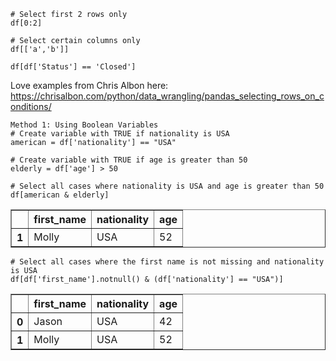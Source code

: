 ~~~
# Select first 2 rows only
df[0:2]

# Select certain columns only
df[['a','b']]

df[df['Status'] == 'Closed']
~~~

Love examples from Chris Albon here: https://chrisalbon.com/python/data_wrangling/pandas_selecting_rows_on_conditions/
~~~    
Method 1: Using Boolean Variables
# Create variable with TRUE if nationality is USA
american = df['nationality'] == "USA"

# Create variable with TRUE if age is greater than 50
elderly = df['age'] > 50

# Select all cases where nationality is USA and age is greater than 50
df[american & elderly]
~~~
<table border="1" class="dataframe">
  <thead>
    <tr style="text-align: right;">
      <th></th>
      <th>first_name</th>
      <th>nationality</th>
      <th>age</th>
    </tr>
  </thead>
  <tbody>
    <tr>
      <th>1</th>
      <td>Molly</td>
      <td>USA</td>
      <td>52</td>
    </tr>
  </tbody>
</table>

~~~
# Select all cases where the first name is not missing and nationality is USA 
df[df['first_name'].notnull() & (df['nationality'] == "USA")]
~~~
<table border="1" class="dataframe">
  <thead>
    <tr style="text-align: right;">
      <th></th>
      <th>first_name</th>
      <th>nationality</th>
      <th>age</th>
    </tr>
  </thead>
  <tbody>
    <tr>
      <th>0</th>
      <td>Jason</td>
      <td>USA</td>
      <td>42</td>
    </tr>
    <tr>
      <th>1</th>
      <td>Molly</td>
      <td>USA</td>
      <td>52</td>
    </tr>
  </tbody>
</table>
